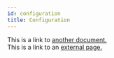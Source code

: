 ```yaml
---
id: configuration
title: Configuration
---
```


This is a link to [another document.](architecture.md)  
This is a link to an [external page.](http://www.example.com)
